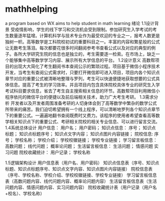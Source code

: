 # mathhelping
a program based on WX aims to help student in math learning
绪论
1.1设计背景
受疫情影响，学生的线下学习和交流机会受到限制。参加研究生入学考试的考生数量逐年猛增。计算机科学与技术专业作为最受欢迎的专业之一，报考人数更是独树一帜。高等数学是工科院校初试的重要科目之一。丰富的内容和繁星般的公式让无数考生落泪。每次都要花很多时间翻阅参考书查看公式以及对应的典型的例子。各所大学研究生院的信息也是独立的，考生需要逐一检索。在市场上，缺乏一个能够集中高等数学学习内容、展示所有大学信息的平台。
1.2设计意义
高数帮项目的出现大大简化了考生翻阅书本查阅公示的繁琐过程。项目基于微信小程序技术开发，当考生有查阅公式需求时，只要打开微信即可进入项目，项目内各个知识点章节对应的重要公式被清晰地整理与罗列，考生可以快速便捷地获取想要的公式具体信息。提高了考生的学习效率。并且项目内包含具体院校具体专业的研究生入学考试科目要求信息，省去了考生自主搜索相关信息的环节。高数帮项目利用微信小程序依托的微信平台的便捷以及前后端相关技术，助力广大考生考研。
1.3需求分析
开发者以及开发者周围准备考研的人切身体会到了高等数学中繁杂的数学公式所带来的痛苦。我们迫切希望拥有一个线上程序，可以清晰地罗列各个知识点章节下的重要公式。一遍遍地翻书查阅既费时又费力。该程序的使用者希望查看高等数学相关知识点下的重要公式、考研相关院校的相关专业信息、可以进行留言交流。
1.4系统总体设计
用户信息：
用户名；
用户密码；
知识点信息：
序号；
知识点标题；
知识点标题序号；
知识点文字内容；
知识点图片内容链接；
院校信息:
序号；
学校名称；
学校介绍；
学校校徽链接；
学校专业链接；
学习留言板信息：
高数问题；
线代问题；
概率论问题；
生活留言板信息：
生活问题；
情感问题
实习问题
院校收藏统计：
用户记录；
学校名称

1.5逻辑架构设计
用户信息表（用户名、用户密码）
知识点信息表（序号、知识点标题、知识点标题序号、知识点文字内容、知识点图片内容链接）
院校信息表（序号、学校名称、学校介绍、学校校徽链接、学校专业链接）
学习留言板信息表（高数问题内容、线代问题内容、概率论问题内容）
生活留言板信息表（生活问题内容、情感问题内容、实习问题内容）
院校收藏统计表（用户记录（用户名+校名）、学校名称）
